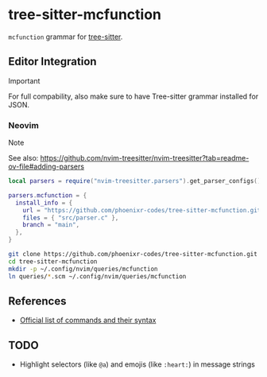 # tree-sitter-mcfunction

`mcfunction` grammar for [tree-sitter][].

## Editor Integration

> [!IMPORTANT]
> For full compability, also make sure to have Tree-sitter grammar installed for
> JSON.

### Neovim

> [!NOTE]
> See also: <https://github.com/nvim-treesitter/nvim-treesitter?tab=readme-ov-file#adding-parsers>

```lua
local parsers = require("nvim-treesitter.parsers").get_parser_configs()

parsers.mcfunction = {
  install_info = {
    url = "https://github.com/phoenixr-codes/tree-sitter-mcfunction.git",
    files = { "src/parser.c" },
    branch = "main",
  },
}
```

```sh
git clone https://github.com/phoenixr-codes/tree-sitter-mcfunction.git
cd tree-sitter-mcfunction
mkdir -p ~/.config/nvim/queries/mcfunction
ln queries/*.scm ~/.config/nvim/queries/mcfunction
```

## References

- [Official list of commands and their syntax](https://github.com/MicrosoftDocs/minecraft-creator/tree/main/creator/Commands/commands)

## TODO

- Highlight selectors (like `@a`) and emojis (like `:heart:`) in message strings

[tree-sitter]: https://github.com/tree-sitter/tree-sitter
